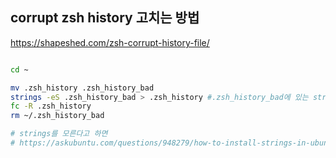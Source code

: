 ## corrupt zsh history 고치는 방법

https://shapeshed.com/zsh-corrupt-history-file/

```bash

cd ~

mv .zsh_history .zsh_history_bad
strings -eS .zsh_history_bad > .zsh_history #.zsh_history_bad에 있는 strings를 옮기기
fc -R .zsh_history
rm ~/.zsh_history_bad

# strings를 모른다고 하면
# https://askubuntu.com/questions/948279/how-to-install-strings-in-ubuntu-server binutils 설치

```
